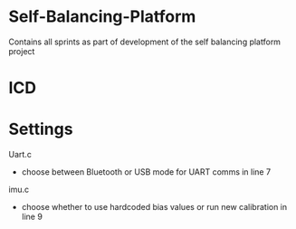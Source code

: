 # Self-Balancing-Platform
Contains all sprints as part of development of the self balancing platform project

# ICD

# Settings
Uart.c
- choose between Bluetooth or USB mode for UART comms in line 7

imu.c
- choose whether to use hardcoded bias values or run new calibration in line 9
